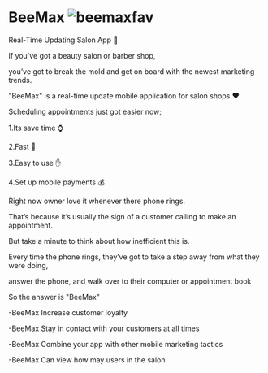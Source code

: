 # BeeMax  ![beemaxfav](https://user-images.githubusercontent.com/49508237/68080857-d7413580-fe29-11e9-8d5c-15725b13fbff.png)

Real-Time Updating Salon App :barber:

If you’ve got a beauty salon or barber shop,

you’ve got to break the mold and get on board with the newest marketing trends.


"BeeMax" is a real-time update mobile application for salon shops.:heart:

Scheduling appointments just got easier now;

 1.Its save time :watch:

 2.Fast :rocket:

 3.Easy to use :hand:

 4.Set up mobile payments :moneybag:

Right now owner love it whenever there phone rings.

That’s because it’s usually the sign of a customer calling to make an appointment.

But take a minute to think about how inefficient this is.

Every time the phone rings, they’ve got to take a step away from what they were doing,

answer the phone, and walk over to their computer or appointment book

So the answer is "BeeMax" 

-BeeMax Increase customer loyalty

-BeeMax Stay in contact with your customers at all times

-BeeMax Combine your app with other mobile marketing tactics

-BeeMax Can view how may users in the salon
